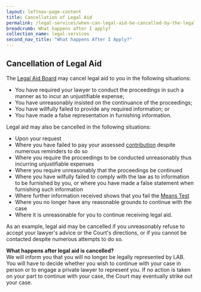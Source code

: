 ```yaml
---
layout: leftnav-page-content
title: Cancellation of Legal Aid
permalink: /legal-services/when-can-legal-aid-be-cancelled-by-the-legal-aid-board/
breadcrumb: What happens after I apply?
collection_name: legal-services
second_nav_title: "What happens After I Apply?"
---
```

Cancellation of Legal Aid
---

The [Legal Aid Board](/legal-services/what-is-the-legal-aid-board/) may cancel legal aid to you in the following situations: 

* You have required your lawyer to conduct the proceedings in such a manner as to incur an unjustifiable expense;
* You have unreasonably insisted on the continuance of the proceedings;
* You have willfully failed to provide any required information; or
* You have made a false representation in furnishing information.<br>

Legal aid may also be cancelled in the following situations: 


* Upon your request
* Where you have failed to pay your assessed [contribution](/legal-services/are-all-the-legal-services-free/) despite numerous reminders to do so
* Where you require the proceedings to be conducted unreasonably thus incurring unjustifiable expenses
* Where you require unreasonably that the proceedings be continued
* Where you have wilfully failed to comply with the law as to information to be furnished by you, or where you have made a false statement when furnishing such information
* Where further information received shows that you fail the [Means Test](/legal-services/taking-the-means-test/)
* Where you no longer have any reasonable grounds to continue with the case
* Where it is unreasonable for you to continue receiving legal aid.

As an example, legal aid may be cancelled if you unreasonably refuse to accept your lawyer's advice or the Court's directions, or if you cannot be contacted despite numerous attempts to do so.<br>
 

**What happens after legal aid is cancelled?**<br>
We will inform you that you will no longer be legally represented by LAB. You will have to decide whether you wish to continue with your case in person or to engage a private lawyer to represent you. If no action is taken on your part to continue with your case, the Court may eventually strike out your case.
